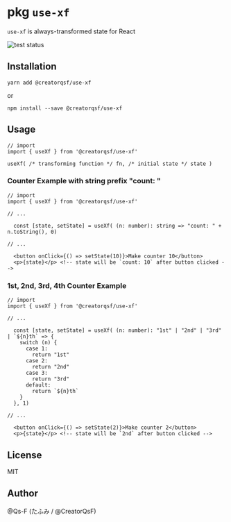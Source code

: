 # pkg `use-xf`

`use-xf` is always-transformed state for React

![test status](https://github.com/Qs-F/use-xf/actions/workflows/test.yml/badge.svg)

## Installation

```
yarn add @creatorqsf/use-xf
```

or

```
npm install --save @creatorqsf/use-xf
```

## Usage

```tsx
// import
import { useXf } from '@creatorqsf/use-xf'

useXf( /* transforming function */ fn, /* initial state */ state )
```


### Counter Example with string prefix "count: "

```tsx
// import
import { useXf } from '@creatorqsf/use-xf'

// ...

  const [state, setState] = useXf( (n: number): string => "count: " + n.toString(), 0)

// ...

  <button onClick={() => setState(10)}>Make counter 10</button>
  <p>{state}</p> <!-- state will be `count: 10` after button clicked -->
```

### 1st, 2nd, 3rd, 4th Counter Example

```tsx
// import
import { useXf } from '@creatorqsf/use-xf'

// ...

  const [state, setState] = useXf( (n: number): "1st" | "2nd" | "3rd" | `${n}th` => {
    switch (n) {
      case 1:
        return "1st"
      case 2:
        return "2nd"
      case 3:
        return "3rd"
      default:
        return `${n}th`
    }
  }, 1)

// ...

  <button onClick={() => setState(2)}>Make counter 2</button>
  <p>{state}</p> <!-- state will be `2nd` after button clicked -->
```

## License

MIT

## Author

@Qs-F (たふみ / @CreatorQsF)
